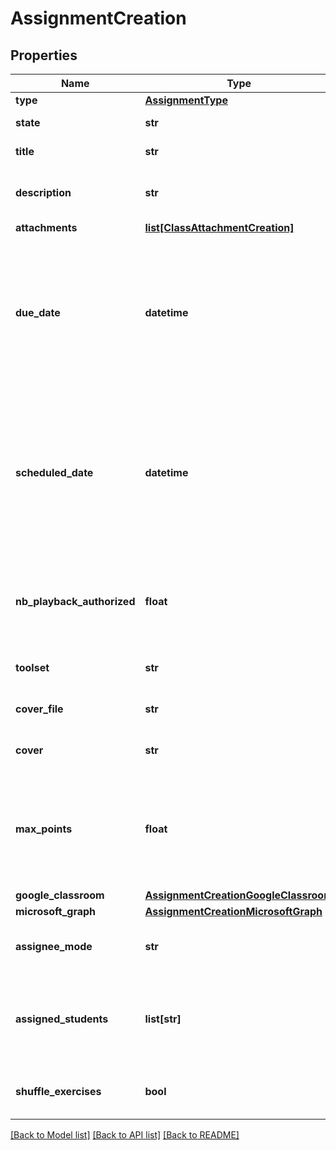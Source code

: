 # AssignmentCreation

## Properties
Name | Type | Description | Notes
------------ | ------------- | ------------- | -------------
**type** | [**AssignmentType**](AssignmentType.md) |  | [optional] 
**state** | **str** | State of the assignment | [optional] 
**title** | **str** | Title of the assignment | [optional] 
**description** | **str** | Description and content of the assignment | [optional] 
**attachments** | [**list[ClassAttachmentCreation]**](ClassAttachmentCreation.md) |  | [optional] 
**due_date** | **datetime** | The due date of this assignment, late submissions will be marked as paste due. If not set, the assignment won&#39;t have a due date.  | [optional] 
**scheduled_date** | **datetime** | The publication (scheduled) date of the assignment. If this one is specified, the assignment will only be listed to the teachers of the class.  | [optional] 
**nb_playback_authorized** | **float** | The number of playback authorized on the scores of the assignment. | [optional] 
**toolset** | **str** | The id of the associated toolset | [optional] 
**cover_file** | **str** | The id of the cover to display | [optional] 
**cover** | **str** | The URL of the cover to display | [optional] 
**max_points** | **float** | If set, the grading will be enabled for the assignement with this value as the maximum of points  | [optional] 
**google_classroom** | [**AssignmentCreationGoogleClassroom**](AssignmentCreationGoogleClassroom.md) |  | [optional] 
**microsoft_graph** | [**AssignmentCreationMicrosoftGraph**](AssignmentCreationMicrosoftGraph.md) |  | [optional] 
**assignee_mode** | **str** | Possible modes of assigning assignments | [optional] 
**assigned_students** | **list[str]** | Identifiers for the students that have access to the assignment | [optional] 
**shuffle_exercises** | **bool** | Mixing exercises for each students | [optional] 

[[Back to Model list]](../README.md#documentation-for-models) [[Back to API list]](../README.md#documentation-for-api-endpoints) [[Back to README]](../README.md)


